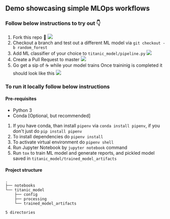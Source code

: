 ## Demo showcasing simple MLOps workflows

### Follow below instructions to try out 👇

1. Fork this repo 🍴
![](https://i.imgur.com/3fjO1eA.png)
2. Checkout a branch and test out a different ML model via `git checkout -b random_forest` 
3. Add ML classifier of your choice to `titanic_model/pipeline.py`
![](https://i.imgur.com/jiDyhmW.png)
4. Create a Pull Request to master
![](https://i.imgur.com/yhUaqXu.png)
5. Go get a sip of ☕ while your model trains
Once traininig is completed it should look like this
![](https://i.imgur.com/4NWGQXp.gif)

### To run it locally follow below instructions

#### Pre-requisites

- Python 3
- Conda [Optional, but recommended]

1. If you have conda, than install `pipenv` via `conda install pipenv`, if you don't just do `pip install pipenv`
2. To install dependencies do `pipenv install`
3. To activate virtual environment do `pipenv shell`
4. Run Jupyter Notebook by `jupyter notebook` command
5. Run `tox` to train ML model and generate reports, and pickled model saved in `titanic_model/trained_model_artifacts`

#### Project structure
```
.
├── notebooks
└── titanic_model
    ├── config
    ├── processing
    └── trained_model_artifacts

5 directories
```
